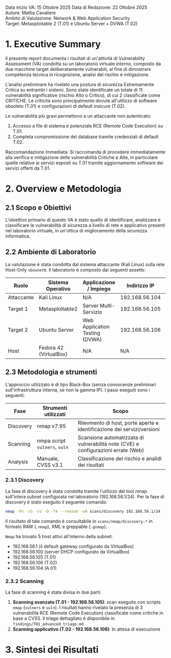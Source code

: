Data inizio VA: 15 Ottobre 2025
Data di Redazione: 22 Ottobre 2025  
Autore: Mattia Cavaliere  
Ambito di Valutazione: Network & Web Application Security   
Target: Metasploitable 2 (T.01) e Ubuntu Server + DVWA (T.02)  

# 1. Executive Summary
Il presente report documenta i risultati di un'attività di Vulnerability Assessment (VA) condotta su un laboratorio virtuale interno, composto da due macchine target deliberatamente vulnerabili, al fine di dimostrare competenza tecnica in ricognizione, analisi del rischio e mitigazione.

L'analisi preliminare ha rivelato una postura di sicurezza Estremamente Critica su entrambi i sistemi. Sono state identificate un totale di 11 vulnerabilità significative (rischio Alto o Critico), di cui 2 classificate come CRITICHE. Le criticità sono principalmente dovute all'utilizzo di software obsoleto (T.01) e configurazioni di default insicure (T.02).

Le vulnerabilità più gravi permettono a un attaccante non autenticato:
1. Accesso a file di sistema e potenziale RCE (Remote Code Execution) su T.01.
2. Completa compromissione del database tramite credenziali di default T.02.

Raccomandazione Immediata: Si raccomanda di procedere immediatamente alla verifica e mitigazione delle vulnerabilità Critiche e Alte, in particolare quelle relative ai servizi esposti su T.01 tramite aggiornamento software dei servizi offerti da T.01.

# 2. Overview e Metodologia
## 2.1 Scopo e Obiettivi
L'obiettivo primario di questo VA è stato quello di identificare, analizzare e classificare le vulnerabilità di sicurezza a livello di rete e applicativo presenti nel laboratorio virtuale, in un'ottica di miglioramento della sicurezza informatica. 

## 2.2 Ambiente di Laboratorio
La valutazione è stata condotta dal sistema attaccante (Kali Linux) sulla rete Host-Only `vboxnet0`.
Il laboratorio è composto dai seguenti assetts:


| Ruolo | Sistema Operativo | Applicazione / Impiego | Indirizzo IP | Identificativo |
|-------|-------------------|------------------------|--------------|----------------|
| Attaccante | Kali Linux | N/A | 192.168.56.104 | A.01 |
| Target 1 | Metasploitable2 | Server Multi-Servizio | 192.168.56.105 | T.01 |
| Target 2 | Ubuntu Server | Web Application Testing (DVWA) | 192.168.56.106 | T.02 |
| Host | Fedora 42 (VirtualBox) | N/A | N/A | N/A |

## 2.3 Metodologia e strumenti
L'approccio utilizzato è di tipo Black-Box (senza conoscenze preliminari sull'infrastruttura interna, se non la gamma IP).
I passi eseguiti sono i seguenti:

| Fase | Strumenti utilizzati | Scopo |
|------|----------------------|-------|
| Discovery | nmap v7.95| Rilevmento di host, porte aperte e identificazione dei servizi/versioni |
| Scanning | nmpa script `vulners`, `vuln`| Scansione automatizzata di vulnerabilità note (CVE) e configurazioni errate (Web) |
| Analysis | Manuale, CVSS v3.1 | Classificazione del rischio e analidi dei risultati |

### 2.3.1 Discovery
La fase di discovery è stata condotta tramite l'utilizzo del tool nmap sull'intera subnet configurata nel laboratorio (192.168.56.1/24). 
Per la fase di discovery è stato eseguito il seguente comando:

```Bash
nmap -Pn -sS -sV -O -T4 --reason -oA scans/discovery 192.168.56.1/24
```

Il risultato di tale comando è consultabile in `scans/nmap/discovery.*` in formato RAW (`.nmap`), XML e greppable (`.gnmap`). 

`Nmap` ha trovato 5 host attivi all'interno della subnet:
- 192.168.56.1 (il default gateway configurato da VirtualBox)
- 192.168.56.100 (server DHCP configurato da VirtualBox)
- 192.168.56.105 (T.01)
- 192.168.56.106 (T.02)
- 192.168.56.104 (A.01)

### 2.3.2 Scanning
La fase di scanning è stata divisa in due parti:
1. **Scanning avanzato (T.01 - 192.168.56.105)**: scan eseguito con scripts `nmap` (`vulners` e `vuln`). I risultati hanno rivelato la presenza di 3 vulnerabilità RCE (Remote Code Execution) classificate come critiche in base a CVSS. Il triage dettagliato è disponibile in `findings/T01_advanced_triage.md`
2. **Scanning applicativo (T.02 - 192.168.56.106)**: In attesa di esecuzione

# 3. Sintesi dei Risultati
